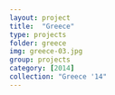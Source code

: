 ```yaml
---
layout: project
title:  "Greece"
type: projects
folder: greece
img: greece-03.jpg
group: projects
category: [2014]
collection: "Greece '14"
---
```


